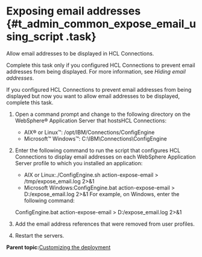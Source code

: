 # Exposing email addresses {#t_admin_common_expose_email_using_script .task}

Allow email addresses to be displayed in HCL Connections.

Complete this task only if you configured HCL Connections to prevent email addresses from being displayed. For more information, see *Hiding email addresses*.

If you configured HCL Connections to prevent email addresses from being displayed but now you want to allow email addresses to be displayed, complete this task.

1.  Open a command prompt and change to the following directory on the WebSphere® Application Server that hostsHCL Connections:

    -   AIX® or Linux™: /opt/IBM/Connections/ConfigEngine
    -   Microsoft™ Windows™: C:\\IBM\\Connections\\ConfigEngine
2.  Enter the following command to run the script that configures HCL Connections to display email addresses on each WebSphere Application Server profile to which you installed an application:

    -   AIX or Linux:./ConfigEngine.sh action-expose-email \> /tmp/expose\_email.log 2\>&1
    -   Microsoft Windows:ConfigEngine.bat action-expose-email \> D:/expose\_email.log 2\>&1
    For example, on Windows, enter the following command:

    ConfigEngine.bat action-expose-email \> D:/expose\_email.log 2\>&1

3.  Add the email address references that were removed from user profiles.

4.  Restart the servers.


**Parent topic:**[Customizing the deployment](../admin/c_admin_common_customizing.md)

